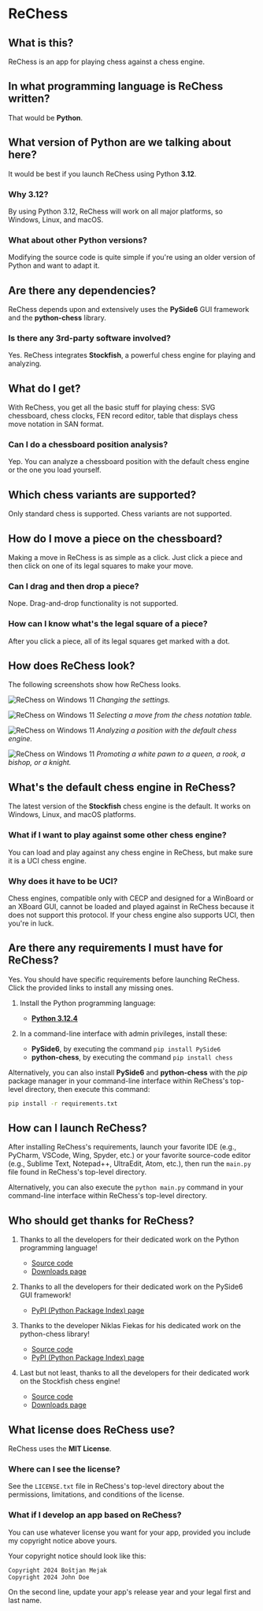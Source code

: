 # ReChess

## What is this?

ReChess is an app for playing chess against a chess engine.

## In what programming language is ReChess written?

That would be **Python**.

## What version of Python are we talking about here?

It would be best if you launch ReChess using Python **3.12**.

### Why 3.12?

By using Python 3.12, ReChess will work on all major platforms, so
Windows, Linux, and macOS.

### What about other Python versions?

Modifying the source code is quite simple if you're using an older
version of Python and want to adapt it.

## Are there any dependencies?

ReChess depends upon and extensively uses the **PySide6** GUI framework
and the **python-chess** library.

### Is there any 3rd-party software involved?

Yes. ReChess integrates **Stockfish**, a powerful chess engine for
playing and analyzing.

## What do I get?

With ReChess, you get all the basic stuff for playing chess:
SVG chessboard,
chess clocks,
FEN record editor,
table that displays chess move notation in SAN format.

### Can I do a chessboard position analysis?

Yep. You can analyze a chessboard position with the default chess engine
or the one you load yourself.

## Which chess variants are supported?

Only standard chess is supported. Chess variants are not supported.

## How do I move a piece on the chessboard?

Making a move in ReChess is as simple as a click. Just click a piece and
then click on one of its legal squares to make your move.

### Can I drag and then drop a piece?

Nope. Drag-and-drop functionality is not supported.

### How can I know what's the legal square of a piece?

After you click a piece, all of its legal squares get marked with a dot.

## How does ReChess look?

The following screenshots show how ReChess looks.

![ReChess on Windows 11](link "ReChess on Windows 11")
*Changing the settings.*

![ReChess on Windows 11](link "ReChess on Windows 11")
*Selecting a move from the chess notation table.*

![ReChess on Windows 11](link "ReChess on Windows 11")
*Analyzing a position with the default chess engine.*

![ReChess on Windows 11](link "ReChess on Windows 11")
*Promoting a white pawn to a queen, a rook, a bishop, or a knight.*

## What's the default chess engine in ReChess?

The latest version of the **Stockfish** chess engine is the default. It
works on Windows, Linux, and macOS platforms.

### What if I want to play against some other chess engine?

You can load and play against any chess engine in ReChess, but make sure
it is a UCI chess engine.

### Why does it have to be UCI?

Chess engines, compatible only with CECP and designed for a WinBoard or
an XBoard GUI, cannot be loaded and played against in ReChess because it
does not support this protocol. If your chess engine also supports UCI,
then you're in luck.

## Are there any requirements I must have for ReChess?

Yes. You should have specific requirements before launching ReChess.
Click the provided links to install any missing ones.

1. Install the Python programming language:

    - [**Python 3.12.4**](https://www.python.org/ftp/python/3.12.4/python-3.12.4-amd64.exe)

2. In a command-line interface with admin privileges, install these:

    - **PySide6**, by executing the command `pip install PySide6`
    - **python-chess**, by executing the command `pip install chess`

Alternatively, you can also install **PySide6** and **python-chess**
with the *pip* package manager in your command-line interface within
ReChess's top-level directory, then execute this command:

```bash
pip install -r requirements.txt
```

## How can I launch ReChess?

After installing ReChess's requirements, launch your favorite IDE (e.g.,
PyCharm, VSCode, Wing, Spyder, etc.) or your favorite source-code editor
(e.g., Sublime Text, Notepad++, UltraEdit, Atom, etc.), then run the
`main.py` file found in ReChess's top-level directory.

Alternatively, you can also execute the `python main.py` command in your
command-line interface within ReChess's top-level directory.

## Who should get thanks for ReChess?

1. Thanks to all the developers for their dedicated work on the Python
programming language!

    - [Source code](https://github.com/python/cpython)
    - [Downloads page](https://www.python.org/downloads)

2. Thanks to all the developers for their dedicated work on the PySide6
GUI framework!

    - [PyPI (Python Package Index) page](https://pypi.org/project/PySide6)

3. Thanks to the developer Niklas Fiekas for his dedicated work on the
python-chess library!

    - [Source code](https://github.com/niklasf/python-chess)
    - [PyPI (Python Package Index) page](https://pypi.org/project/chess)

4. Last but not least, thanks to all the developers for their dedicated
work on the Stockfish chess engine!

    - [Source code](https://github.com/official-stockfish/Stockfish)
    - [Downloads page](https://stockfishchess.org/download)

## What license does ReChess use?

ReChess uses the **MIT License**.

### Where can I see the license?

See the `LICENSE.txt` file in ReChess's top-level directory about the
permissions, limitations, and conditions of the license.

### What if I develop an app based on ReChess?

You can use whatever license you want for your app, provided you include
my copyright notice above yours.

Your copyright notice should look like this:

```
Copyright 2024 Boštjan Mejak
Copyright 2024 John Doe
```

On the second line, update your app's release year and your legal first
and last name.

